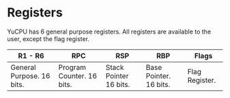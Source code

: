 # Registers

YuCPU has 6 general purpose registers. All registers are available to the user, except the flag register.

| R1 - R6 | RPC | RSP | RBP | Flags |
| --- | --- | --- | --- | --- |
| General Purpose. 16 bits. | Program Counter. 16 bits. | Stack Pointer 16 bits. | Base Pointer. 16 bits. | Flag Register. |